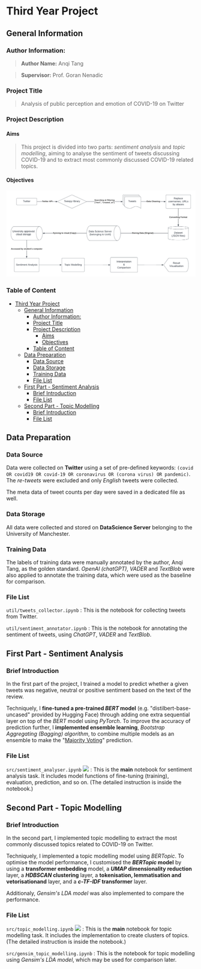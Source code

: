 # Third Year Project


## General Information

### Author Information:

> **Author Name:** Anqi Tang

> **Supervisor:** Prof. Goran Nenadic

### Project Title

> Analysis of public perception and emotion of COVID-19 on Twitter

### Project Description

#### Aims

> This project is divided into two parts: *sentiment analysis* and *topic modelling*, aiming to analyse the sentiment of tweets discussing COVID-19 and to extract most commonly discussed COVID-19 related topics. 

#### Objectives
![Project Objective Graph](./project_objective.png)

### Table of Content
- [Third Year Project](#third-year-project)
  - [General Information](#general-information)
    - [Author Information:](#author-information)
    - [Project Title](#project-title)
    - [Project Description](#project-description)
      - [Aims](#aims)
      - [Objectives](#objectives)
    - [Table of Content](#table-of-content)
  - [Data Preparation](#data-preparation)
    - [Data Source](#data-source)
    - [Data Storage](#data-storage)
    - [Training Data](#training-data)
    - [File List](#file-list)
  - [First Part - Sentiment Analysis](#first-part---sentiment-analysis)
    - [Brief Introduction](#brief-introduction)
    - [File List](#file-list-1)
  - [Second Part - Topic Modelling](#second-part---topic-modelling)
    - [Brief Introduction](#brief-introduction-1)
    - [File List](#file-list-2)


## Data Preparation

### Data Source

Data were collected on **Twitter** using a set of pre-defined keywords: `(covid OR covid19 OR covid-19 OR coronavirus OR (corona virus) OR pandemic)`. The *re-tweets* were excluded and only *English* tweets were collected.

The meta data of tweet counts per day were saved in a dedicated file as well.

### Data Storage

All data were collected and stored on **DataScience Server** belonging to the University of Manchester.

### Training Data

The labels of training data were manually annotated by the author, Anqi Tang, as the golden standard. *OpenAI (chatGPT)*, *VADER* and *TextBlob* were also applied to annotate the training data, which were used as the baseline for comparison.

### File List

`util/tweets_collector.ipynb`
: This is the notebook for collecting tweets from Twitter.

`util/sentiment_annotator.ipynb`
: This is the notebook for annotating the sentiment of tweets, using *ChatGPT*, *VADER* and *TextBlob*.


## First Part - Sentiment Analysis

### Brief Introduction

In the first part of the project, I trained a model to predict whether a given tweets was negative, neutral or positive sentiment based on the text of the review.

Techniquely, I **fine-tuned a pre-trained *BERT* model** (e.g. "distilbert-base-uncased" provided by Hugging Face) through adding one extra sequential layer on top of the *BERT* model using *PyTorch*. To improve the accuracy of prediction further, I **implemented ensemble learning**, *Bootstrap Aggregating (Bagging) algorithm*, to combine multiple models as an ensemble to make the "[Majority Voting](https://en.wikipedia.org/wiki/Majority_rule)" prediction.

### File List

`src/sentiment_analyser.ipynb` ![](https://img.shields.io/badge/-Main%20File-orange) 
: This is the **main** notebook for sentiment analysis task. It includes model functions of fine-tuning (training), evaluation, prediction, and so on. (The detailed instruction is inside the notebook.)


## Second Part - Topic Modelling

### Brief Introduction

In the second part, I implemented topic modelling to extract the most commonly discussed topics related to COVID-19 on Twitter.

Techniquely, I implemented a topic modelling model using *BERTopic*. To optimise the model performance, I customised the ***BERTopic* model** by using a **transformer embedding** model, a ***UMAP* dimensionality reduction** layer, a ***HDBSCAN* clustering** layer, a **tokenisation, lemmatisation and vetorisationand** layer, and a ***c-TF-IDF* transformer** layer.

Additionaly, *Gensim's LDA model* was also implemented to compare the performance.

### File List
`src/topic_modelling.ipynb` ![](https://img.shields.io/badge/-Main%20File-orange)
: This is the **main** notebook for topic modelling task. It includes the implementation to create clusters of topics. (The detailed instruction is inside the notebook.)

`src/gensim_topic_modelling.ipynb`
: This is the notebook for topic modelling using *Gensim's LDA model*, which may be used for comparison later.